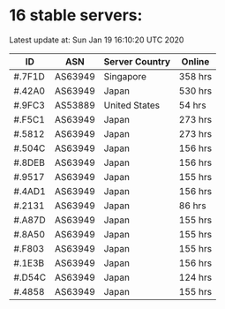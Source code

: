 # 16 stable servers:

Latest update at: Sun Jan 19 16:10:20 UTC 2020

| ID | ASN | Server Country | Online |
| -- | --- | -------------- | ------ |
| #.7F1D | AS63949 | Singapore | 358 hrs |
| #.42A0 | AS63949 | Japan | 530 hrs |
| #.9FC3 | AS53889 | United States | 54 hrs |
| #.F5C1 | AS63949 | Japan | 273 hrs |
| #.5812 | AS63949 | Japan | 273 hrs |
| #.504C | AS63949 | Japan | 156 hrs |
| #.8DEB | AS63949 | Japan | 156 hrs |
| #.9517 | AS63949 | Japan | 155 hrs |
| #.4AD1 | AS63949 | Japan | 156 hrs |
| #.2131 | AS63949 | Japan | 86 hrs |
| #.A87D | AS63949 | Japan | 155 hrs |
| #.8A50 | AS63949 | Japan | 155 hrs |
| #.F803 | AS63949 | Japan | 155 hrs |
| #.1E3B | AS63949 | Japan | 156 hrs |
| #.D54C | AS63949 | Japan | 124 hrs |
| #.4858 | AS63949 | Japan | 155 hrs |

